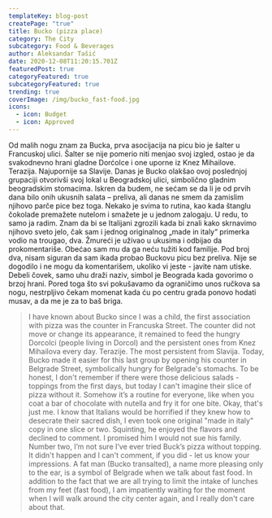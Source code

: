 ```yaml
---
templateKey: blog-post
createPage: "true"
title: Bucko (pizza place)
category: The City
subcategory: Food & Beverages
author: Aleksandar Tašić
date: 2020-12-08T11:20:15.701Z
featuredPost: true
categoryFeatured: true
subcategoryFeatured: true
trending: true
coverImage: /img/bucko_fast-food.jpg
icons:
  - icon: Budget
  - icon: Approved
---
```

Od malih nogu znam za Bucka, prva asocijacija na picu bio je šalter u Francuskoj ulici. Šalter se nije pomerio niti menjao svoj izgled, ostao je da svakodnevno hrani gladne Dorćolce i one uporne iz Knez Mihailove. Terazija. Najupornije sa Slavije. Danas je Bucko olakšao ovoj poslednjoj grupaciji otvorivši svoj lokal u Beogradskoj ulici, simbolično gladnim beogradskim stomacima. Iskren da budem, ne sećam se da li je od prvih dana bilo onih ukusnih salata – preliva, ali danas ne smem da zamislim njihovo parče pice bez toga. Nekako je svima to rutina, kao kada štanglu čokolade premažete nutelom i smažete je u jednom zalogaju. U redu, to samo ja radim. Znam da bi se Italijani zgrozili kada bi znali kako skrnavimo njihovo sveto jelo, čak sam i jednog originalnog „made in italy“ primerka vodio na trougao, dva. Žmureći je uživao u ukusima i odbijao da prokomentariše. Obećao sam mu da ga neću tužiti kod familije. Pod broj dva, nisam siguran da sam ikada probao Buckovu picu bez preliva. Nije se dogodilo i ne mogu da komentarišem, ukoliko vi jeste - javite nam utiske. Debeli čovek, samo uhu draži naziv, simbol je Beograda kada govorimo o brzoj hrani. Pored toga što svi pokušavamo da ograničimo unos ručkova sa nogu, nestrpljivo čekam momenat kada ću po centru grada ponovo hodati musav, a da me je za to baš briga.

> I have known about Bucko since I was a child, the first association with pizza was the counter in Francuska Street. The counter did not move or change its appearance, it remained to feed the hungry Dorcolci (people living in Dorcol) and the persistent ones from Knez Mihailova every day. Terazije. The most persistent from Slavija. Today, Bucko made it easier for this last group by opening his counter in Belgrade Street, symbolically hungry for Belgrade's stomachs. To be honest, I don't remember if there were those delicious salads - toppings from the first days, but today I can't imagine their slice of pizza without it. Somehow it’s a routine for everyone, like when you coat a bar of chocolate with nutella and fry it for one bite. Okay, that's just me. I know that Italians would be horrified if they knew how to desecrate their sacred dish, I even took one original "made in italy" copy in one slice or two. Squinting, he enjoyed the flavors and declined to comment. I promised him I would not sue his family. Number two, I’m not sure I’ve ever tried Buck’s pizza without topping. It didn't happen and I can't comment, if you did - let us know your impressions. A fat man (Bucko transalted), a name more pleasing only to the ear, is a symbol of Belgrade when we talk about fast food. In addition to the fact that we are all trying to limit the intake of lunches from my feet (fast food), I am impatiently waiting for the moment when I will walk around the city center again, and I really don't care about that.